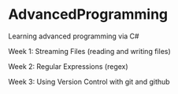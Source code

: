 # AdvancedProgramming
Learning advanced programming via C#

Week 1: Streaming Files (reading and writing files)

Week 2: Regular Expressions (regex)

Week 3: Using Version Control with git and github
